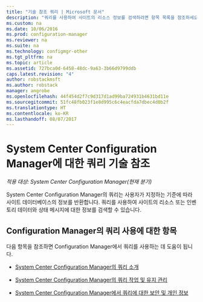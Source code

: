 ```yaml
---
title: "기술 참조 쿼리 | Microsoft 문서"
description: "쿼리를 사용하여 사이트의 리소스 정보를 검색하려면 항목 목록을 참조하세요."
ms.custom: na
ms.date: 10/06/2016
ms.prod: configuration-manager
ms.reviewer: na
ms.suite: na
ms.technology: configmgr-other
ms.tgt_pltfrm: na
ms.topic: article
ms.assetid: 727bca0d-6458-48dc-9a63-3b66d9799ddb
caps.latest.revision: "4"
author: robstackmsft
ms.author: robstack
manager: angrobe
ms.openlocfilehash: 44f454d2f7c9d317d1ad99ba724931b4631bd11e
ms.sourcegitcommit: 51fc48fb023f1e8d995c6c4eacfda7dbec4d0b2f
ms.translationtype: HT
ms.contentlocale: ko-KR
ms.lasthandoff: 08/07/2017
---
```

# <a name="queries-technical-reference-for-system-center-configuration-manager"></a>System Center Configuration Manager에 대한 쿼리 기술 참조

*적용 대상: System Center Configuration Manager(현재 분기)*

System Center Configuration Manager의 쿼리는 사용자가 지정하는 기준에 따라 사이트 데이터베이스의 정보를 반환합니다. 쿼리를 사용하여 사이트의 리소스 또는 인벤토리 데이터와 상태 메시지에 대한 정보를 검색할 수 있습니다.  

## <a name="topics-about-using-queries-in-configuration-manager"></a>Configuration Manager의 쿼리 사용에 대한 항목  
 다음 항목을 참조하면 Configuration Manager에서 쿼리를 사용하는 데 도움이 됩니다.  

-   [System Center Configuration Manager의 쿼리 소개](../../../core/servers/manage/introduction-to-queries.md)  

-   [System Center Configuration Manager의 쿼리 작업 및 유지 관리](../../../core/servers/manage/operations-and-maintenance-for-queries.md)  

-   [System Center Configuration Manager에서 쿼리에 대한 보안 및 개인 정보](../../../core/servers/manage/security-and-privacy-for-queries.md)  
